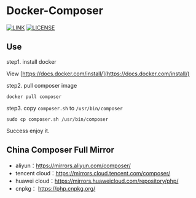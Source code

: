 # Docker-Composer

[![LINK](https://img.shields.io/badge/link-Github-%23FF4D5B.svg?style=flat-square)](https://github.com/cnbattle/docker-composer) 
[![LICENSE](https://img.shields.io/badge/license-Anti%20996-blue.svg?style=flat-square)](https://github.com/996icu/996.ICU/blob/master/LICENSE)

## Use

step1. install docker

View [https://docs.docker.com/install/](https://docs.docker.com/install/)

step2. pull composer image
```
docker pull composer
```
step3. copy `composer.sh` to `/usr/bin/composer`
```
sudo cp composer.sh /usr/bin/composer
```
Success enjoy it.

## China Composer Full Mirror

- aliyun：https://mirrors.aliyun.com/composer/
- tencent cloud：https://mirrors.cloud.tencent.com/composer/
- huawei cloud：https://mirrors.huaweicloud.com/repository/php/
- cnpkg： https://php.cnpkg.org/